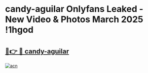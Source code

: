 # candy-aguilar Onlyfans Leaked - New Video & Photos March 2025 !1hgod

# <h2><a href="https://c4e0g4.iuczelnia.edu.pl?title=candy-aguilar&ref=1hgod">🔗👉 🔴 candy-aguilar</a></h2>

[![acn](https://github.com/user-attachments/assets/0f9c940e-d8b0-45ae-aac7-cd30a18b3e1c)](https://c4e0g4.iuczelnia.edu.pl?title=candy-aguilar&ref=1hgod)


